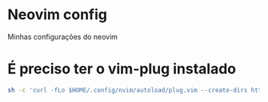 # Neovim config
Minhas configurações do neovim

# É preciso ter o vim-plug instalado
```bash
sh -c 'curl -fLo $HOME/.config/nvim/autoload/plug.vim --create-dirs https://raw.githubusercontent.com/junegunn/vim-plug/master/plug.vim'
```
